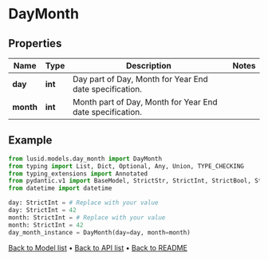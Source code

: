 # DayMonth

## Properties
Name | Type | Description | Notes
------------ | ------------- | ------------- | -------------
**day** | **int** | Day part of Day, Month for Year End date specification. | 
**month** | **int** | Month part of Day, Month for Year End date specification. | 
## Example

```python
from lusid.models.day_month import DayMonth
from typing import List, Dict, Optional, Any, Union, TYPE_CHECKING
from typing_extensions import Annotated
from pydantic.v1 import BaseModel, StrictStr, StrictInt, StrictBool, StrictFloat, StrictBytes, Field, validator, ValidationError, conlist, constr
from datetime import datetime

day: StrictInt = # Replace with your value
day: StrictInt = 42
month: StrictInt = # Replace with your value
month: StrictInt = 42
day_month_instance = DayMonth(day=day, month=month)

```

[Back to Model list](../README.md#documentation-for-models) &#8226; [Back to API list](../README.md#documentation-for-api-endpoints) &#8226; [Back to README](../README.md)

